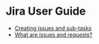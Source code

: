 # Jira User Guide

- [Creating issues and sub-tasks](https://confluence.atlassian.com/jiracoreserver/creating-issues-and-sub-tasks-939937904.html)
- [What are issues and requests?](https://support.atlassian.com/jira-service-management-cloud/docs/what-are-issues-and-requests/)
